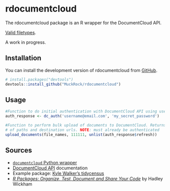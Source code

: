 
<!-- README.md is generated from README.Rmd. Please edit that file -->

# rdocumentcloud

<!-- badges: start -->
<!-- badges: end -->

The rdocumentcloud package is an R wrapper for the DocumentCloud API.

[Valid
filetypes](https://www.documentcloud.org/help/tips#file-types-supported).

A work in progress.

## Installation

You can install the development version of rdocumentcloud from
[GitHub](https://github.com/MuckRock/rdocumentcloud).

``` r
# install.packages("devtools")
devtools::install_github("MuckRock/rdocumentcloud")
```

## Usage

``` r
#Function to do initial authentication with DocumentCloud API using username and password.
auth_response <- dc_auth('username@email.com', 'my_secret_password')

#Function to perform bulk upload of documents to DocumentCloud. Returns a dataframe
# of paths and destination urls. NOTE: must already be authenticated
upload_documents(file_names, 111111, unlist(auth_response$refresh))
```

<!--## Example

This is a basic example which shows you how to solve a common problem:

```{r example} (this executes)
library(rdocumentcloud)
## basic example code
```

What is special about using `README.Rmd` instead of just `README.md`? You can include R chunks like so:


```r
summary(cars)
#>      speed           dist       
#>  Min.   : 4.0   Min.   :  2.00  
#>  1st Qu.:12.0   1st Qu.: 26.00  
#>  Median :15.0   Median : 36.00  
#>  Mean   :15.4   Mean   : 42.98  
#>  3rd Qu.:19.0   3rd Qu.: 56.00  
#>  Max.   :25.0   Max.   :120.00
```

 You'll still need to render `README.Rmd` regularly, to keep `README.md` up-to-date. `devtools::build_readme()` is handy for this. You could also use GitHub Actions to re-render `README.Rmd` every time you push. An example workflow can be found here: <https://github.com/r-lib/actions/tree/v1/examples>.-->

## Sources

-   [`documentcloud` Python
    wrapper](https://documentcloud.readthedocs.io/en/latest/)
-   [DocumentCloud API](https://www.documentcloud.org/help/api)
    documentation
-   Example package: [Kyle Walker’s
    tidycensus](https://github.com/walkerke/tidycensus)
-   *[R Packages: Organize, Test, Document and Share Your
    Code](https://r-pkgs.org/)* by Hadley Wickham
